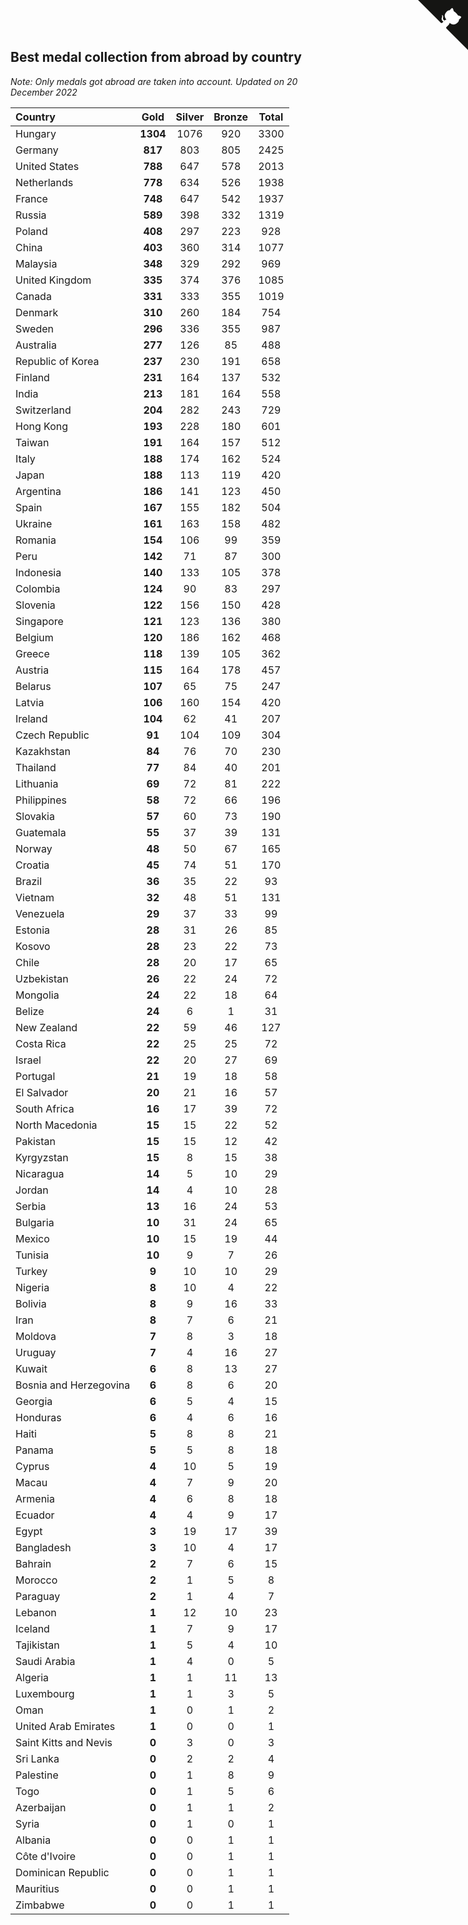 ## Best medal collection from abroad by country

*Note: Only medals got abroad are taken into account.*
*Updated on 20 December 2022*

| Country | Gold | Silver | Bronze | Total |
| :--- | :--: | :--: | :--: | :--: |
| Hungary | **1304** | 1076 | 920 | 3300 |
| Germany | **817** | 803 | 805 | 2425 |
| United States | **788** | 647 | 578 | 2013 |
| Netherlands | **778** | 634 | 526 | 1938 |
| France | **748** | 647 | 542 | 1937 |
| Russia | **589** | 398 | 332 | 1319 |
| Poland | **408** | 297 | 223 | 928 |
| China | **403** | 360 | 314 | 1077 |
| Malaysia | **348** | 329 | 292 | 969 |
| United Kingdom | **335** | 374 | 376 | 1085 |
| Canada | **331** | 333 | 355 | 1019 |
| Denmark | **310** | 260 | 184 | 754 |
| Sweden | **296** | 336 | 355 | 987 |
| Australia | **277** | 126 | 85 | 488 |
| Republic of Korea | **237** | 230 | 191 | 658 |
| Finland | **231** | 164 | 137 | 532 |
| India | **213** | 181 | 164 | 558 |
| Switzerland | **204** | 282 | 243 | 729 |
| Hong Kong | **193** | 228 | 180 | 601 |
| Taiwan | **191** | 164 | 157 | 512 |
| Italy | **188** | 174 | 162 | 524 |
| Japan | **188** | 113 | 119 | 420 |
| Argentina | **186** | 141 | 123 | 450 |
| Spain | **167** | 155 | 182 | 504 |
| Ukraine | **161** | 163 | 158 | 482 |
| Romania | **154** | 106 | 99 | 359 |
| Peru | **142** | 71 | 87 | 300 |
| Indonesia | **140** | 133 | 105 | 378 |
| Colombia | **124** | 90 | 83 | 297 |
| Slovenia | **122** | 156 | 150 | 428 |
| Singapore | **121** | 123 | 136 | 380 |
| Belgium | **120** | 186 | 162 | 468 |
| Greece | **118** | 139 | 105 | 362 |
| Austria | **115** | 164 | 178 | 457 |
| Belarus | **107** | 65 | 75 | 247 |
| Latvia | **106** | 160 | 154 | 420 |
| Ireland | **104** | 62 | 41 | 207 |
| Czech Republic | **91** | 104 | 109 | 304 |
| Kazakhstan | **84** | 76 | 70 | 230 |
| Thailand | **77** | 84 | 40 | 201 |
| Lithuania | **69** | 72 | 81 | 222 |
| Philippines | **58** | 72 | 66 | 196 |
| Slovakia | **57** | 60 | 73 | 190 |
| Guatemala | **55** | 37 | 39 | 131 |
| Norway | **48** | 50 | 67 | 165 |
| Croatia | **45** | 74 | 51 | 170 |
| Brazil | **36** | 35 | 22 | 93 |
| Vietnam | **32** | 48 | 51 | 131 |
| Venezuela | **29** | 37 | 33 | 99 |
| Estonia | **28** | 31 | 26 | 85 |
| Kosovo | **28** | 23 | 22 | 73 |
| Chile | **28** | 20 | 17 | 65 |
| Uzbekistan | **26** | 22 | 24 | 72 |
| Mongolia | **24** | 22 | 18 | 64 |
| Belize | **24** | 6 | 1 | 31 |
| New Zealand | **22** | 59 | 46 | 127 |
| Costa Rica | **22** | 25 | 25 | 72 |
| Israel | **22** | 20 | 27 | 69 |
| Portugal | **21** | 19 | 18 | 58 |
| El Salvador | **20** | 21 | 16 | 57 |
| South Africa | **16** | 17 | 39 | 72 |
| North Macedonia | **15** | 15 | 22 | 52 |
| Pakistan | **15** | 15 | 12 | 42 |
| Kyrgyzstan | **15** | 8 | 15 | 38 |
| Nicaragua | **14** | 5 | 10 | 29 |
| Jordan | **14** | 4 | 10 | 28 |
| Serbia | **13** | 16 | 24 | 53 |
| Bulgaria | **10** | 31 | 24 | 65 |
| Mexico | **10** | 15 | 19 | 44 |
| Tunisia | **10** | 9 | 7 | 26 |
| Turkey | **9** | 10 | 10 | 29 |
| Nigeria | **8** | 10 | 4 | 22 |
| Bolivia | **8** | 9 | 16 | 33 |
| Iran | **8** | 7 | 6 | 21 |
| Moldova | **7** | 8 | 3 | 18 |
| Uruguay | **7** | 4 | 16 | 27 |
| Kuwait | **6** | 8 | 13 | 27 |
| Bosnia and Herzegovina | **6** | 8 | 6 | 20 |
| Georgia | **6** | 5 | 4 | 15 |
| Honduras | **6** | 4 | 6 | 16 |
| Haiti | **5** | 8 | 8 | 21 |
| Panama | **5** | 5 | 8 | 18 |
| Cyprus | **4** | 10 | 5 | 19 |
| Macau | **4** | 7 | 9 | 20 |
| Armenia | **4** | 6 | 8 | 18 |
| Ecuador | **4** | 4 | 9 | 17 |
| Egypt | **3** | 19 | 17 | 39 |
| Bangladesh | **3** | 10 | 4 | 17 |
| Bahrain | **2** | 7 | 6 | 15 |
| Morocco | **2** | 1 | 5 | 8 |
| Paraguay | **2** | 1 | 4 | 7 |
| Lebanon | **1** | 12 | 10 | 23 |
| Iceland | **1** | 7 | 9 | 17 |
| Tajikistan | **1** | 5 | 4 | 10 |
| Saudi Arabia | **1** | 4 | 0 | 5 |
| Algeria | **1** | 1 | 11 | 13 |
| Luxembourg | **1** | 1 | 3 | 5 |
| Oman | **1** | 0 | 1 | 2 |
| United Arab Emirates | **1** | 0 | 0 | 1 |
| Saint Kitts and Nevis | **0** | 3 | 0 | 3 |
| Sri Lanka | **0** | 2 | 2 | 4 |
| Palestine | **0** | 1 | 8 | 9 |
| Togo | **0** | 1 | 5 | 6 |
| Azerbaijan | **0** | 1 | 1 | 2 |
| Syria | **0** | 1 | 0 | 1 |
| Albania | **0** | 0 | 1 | 1 |
| Côte d'Ivoire | **0** | 0 | 1 | 1 |
| Dominican Republic | **0** | 0 | 1 | 1 |
| Mauritius | **0** | 0 | 1 | 1 |
| Zimbabwe | **0** | 0 | 1 | 1 |


<a href="https://github.com/jonatanklosko/wca_statistics" class="github-corner" aria-label="View source on Github"><svg width="80" height="80" viewBox="0 0 250 250" style="fill:#151513; color:#fff; position: absolute; top: 0; border: 0; right: 0;" aria-hidden="true"><path d="M0,0 L115,115 L130,115 L142,142 L250,250 L250,0 Z"></path><path d="M128.3,109.0 C113.8,99.7 119.0,89.6 119.0,89.6 C122.0,82.7 120.5,78.6 120.5,78.6 C119.2,72.0 123.4,76.3 123.4,76.3 C127.3,80.9 125.5,87.3 125.5,87.3 C122.9,97.6 130.6,101.9 134.4,103.2" fill="currentColor" style="transform-origin: 130px 106px;" class="octo-arm"></path><path d="M115.0,115.0 C114.9,115.1 118.7,116.5 119.8,115.4 L133.7,101.6 C136.9,99.2 139.9,98.4 142.2,98.6 C133.8,88.0 127.5,74.4 143.8,58.0 C148.5,53.4 154.0,51.2 159.7,51.0 C160.3,49.4 163.2,43.6 171.4,40.1 C171.4,40.1 176.1,42.5 178.8,56.2 C183.1,58.6 187.2,61.8 190.9,65.4 C194.5,69.0 197.7,73.2 200.1,77.6 C213.8,80.2 216.3,84.9 216.3,84.9 C212.7,93.1 206.9,96.0 205.4,96.6 C205.1,102.4 203.0,107.8 198.3,112.5 C181.9,128.9 168.3,122.5 157.7,114.1 C157.9,116.9 156.7,120.9 152.7,124.9 L141.0,136.5 C139.8,137.7 141.6,141.9 141.8,141.8 Z" fill="currentColor" class="octo-body"></path></svg></a><style>.github-corner:hover .octo-arm{animation:octocat-wave 560ms ease-in-out}@keyframes octocat-wave{0%,100%{transform:rotate(0)}20%,60%{transform:rotate(-25deg)}40%,80%{transform:rotate(10deg)}}@media (max-width:500px){.github-corner:hover .octo-arm{animation:none}.github-corner .octo-arm{animation:octocat-wave 560ms ease-in-out}}</style>
